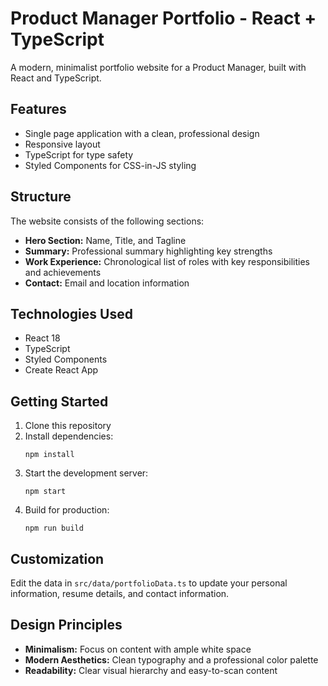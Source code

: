 # Product Manager Portfolio - React + TypeScript

A modern, minimalist portfolio website for a Product Manager, built with React and TypeScript.

## Features

- Single page application with a clean, professional design
- Responsive layout
- TypeScript for type safety
- Styled Components for CSS-in-JS styling

## Structure

The website consists of the following sections:

- **Hero Section:** Name, Title, and Tagline
- **Summary:** Professional summary highlighting key strengths
- **Work Experience:** Chronological list of roles with key responsibilities and achievements
- **Contact:** Email and location information

## Technologies Used

- React 18
- TypeScript
- Styled Components
- Create React App

## Getting Started

1. Clone this repository
2. Install dependencies:
   ```
   npm install
   ```
3. Start the development server:
   ```
   npm start
   ```
4. Build for production:
   ```
   npm run build
   ```

## Customization

Edit the data in `src/data/portfolioData.ts` to update your personal information, resume details, and contact information.

## Design Principles

- **Minimalism:** Focus on content with ample white space
- **Modern Aesthetics:** Clean typography and a professional color palette
- **Readability:** Clear visual hierarchy and easy-to-scan content 